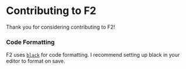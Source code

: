 # Contributing to F2

Thank you for considering contributing to F2!

### Code Formatting

F2 uses [`black`](https://github.com/psf/black) for code formatting.
I recommend setting up black in your editor to format on save.
